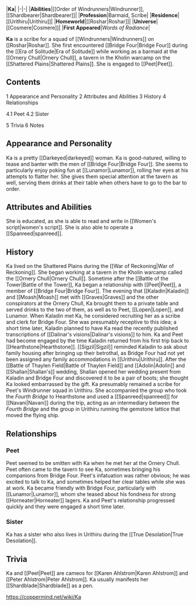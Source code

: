 |**Ka**|
|-|-|
|**Abilities**|[[Order of Windrunners\|Windrunner]], [[Shardbearer\|Shardbearer]]|
|**Profession**|Barmaid, Scribe|
|**Residence**|[[Urithiru\|Urithiru]]|
|**Homeworld**|[[Roshar\|Roshar]]|
|**Universe**|[[Cosmere\|Cosmere]]|
|**First Appeared**|*Words of Radiance*|

**Ka** is a scribe for a squad of [[Windrunners\|Windrunners]] on [[Roshar\|Roshar]]. She first encountered [[Bridge Four\|Bridge Four]] during the [[Era of Solitude\|Era of Solitude]] while working as a barmaid at the [[Ornery Chull\|Ornery Chull]], a tavern in the Kholin warcamp on the [[Shattered Plains\|Shattered Plains]]. She is engaged to [[Peet\|Peet]].

## Contents

1 Appearance and Personality
2 Attributes and Abilities
3 History
4 Relationships

4.1 Peet
4.2 Sister


5 Trivia
6 Notes


## Appearance and Personality
Ka is a pretty [[Darkeyed\|darkeyed]] woman.
Ka is good-natured, willing to tease and banter with the men of [[Bridge Four\|Bridge Four]]. She seems to particularly enjoy poking fun at [[Lunamor\|Lunamor]], rolling her eyes at his attempts to flatter her. She gives them special attention at the tavern as well, serving them drinks at their table when others have to go to the bar to order.

## Attributes and Abilities
She is educated, as she is able to read and write in [[Women's script\|women's script]]. She is also able to operate a [[Spanreed\|spanreed]].

## History
Ka lived on the Shattered Plains during the [[War of Reckoning\|War of Reckoning]]. She began working at a tavern in the Kholin warcamp called the [[Ornery Chull\|Ornery Chull]].
Sometime after the [[Battle of the Tower\|Battle of the Tower]], Ka began a relationship with [[Peet\|Peet]], a member of [[Bridge Four\|Bridge Four]]. The evening that [[Kaladin\|Kaladin]] and [[Moash\|Moash]] met with [[Graves\|Graves]] and the other conspirators at the Ornery Chull, Ka brought them to a private table and served drinks to the two of them, as well as to Peet, [[Lopen\|Lopen]], and Lunamor.
When Kaladin met Ka, he considered recruiting her as a scribe and clerk for Bridge Four. She was presumably receptive to this idea; a short time later, Kaladin planned to have Ka read the recently published transcriptions of [[Dalinar's visions\|Dalinar's visions]] to him.
Ka and Peet had become engaged by the time Kaladin returned from his first trip back to [[Hearthstone\|Hearthstone]]. [[Sigzil\|Sigzil]] reminded Kaladin to ask about family housing after bringing up their betrothal, as Bridge Four had not yet been assigned any family accommodations in [[Urithiru\|Urithiru]]. After the [[Battle of Thaylen Field\|Battle of Thaylen Field]] and [[Adolin\|Adolin]] and [[Shallan\|Shallan's]] wedding, Shallan opened her wedding present from Kaladin and Bridge Four and discovered it to be a pair of boots; she thought Ka looked embarrassed by the gift.
Ka presumably remained a scribe for Peet's Windrunner squad in Urithiru. She accompanied the group who took the *Fourth Bridge* to Hearthstone and used a [[Spanreed\|spanreed]] for [[Navani\|Navani]] during the trip, acting as an intermediary between the *Fourth Bridge* and the group in Urithiru running the gemstone lattice that moved the flying ship.

## Relationships
### Peet
Peet seemed to be smitten with Ka when he met her at the Ornery Chull. Peet often came to the tavern to see Ka, sometimes bringing his companions from Bridge Four. Peet's infatuation was rather obvious; he was excited to talk to Ka, and sometimes helped her clear tables while she was at work. Ka became friendly with Bridge Four, particularly with [[Lunamor\|Lunamor]], whom she teased about his fondness for strong [[Horneater\|Horneater]] lagers. Ka and Peet's relationship progressed quickly and they were engaged a short time later.

### Sister
Ka has a sister who also lives in Urithiru during the [[True Desolation\|True Desolation]].

## Trivia
Ka and [[Peet\|Peet]] are cameos for [[Karen Ahlstrom\|Karen Ahlstrom]] and [[Peter Ahlstrom\|Peter Ahlstrom]].
Ka usually manifests her [[Shardblade\|Shardblade]] as a pen.


https://coppermind.net/wiki/Ka